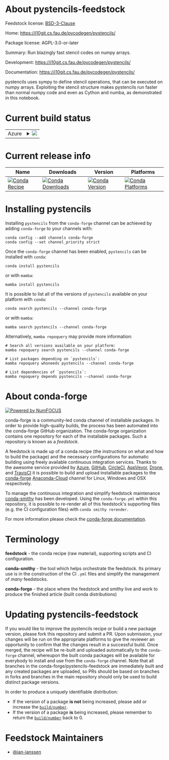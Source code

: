 About pystencils-feedstock
==========================

Feedstock license: [BSD-3-Clause](https://github.com/conda-forge/pystencils-feedstock/blob/main/LICENSE.txt)

Home: https://i10git.cs.fau.de/pycodegen/pystencils/

Package license: AGPL-3.0-or-later

Summary: Run blazingly fast stencil codes on numpy arrays.

Development: https://i10git.cs.fau.de/pycodegen/pystencils/

Documentation: https://i10git.cs.fau.de/pycodegen/pystencils/

pystencils uses sympy to define stencil operations, that can be
executed on numpy arrays. Exploiting the stencil structure makes
pystencils run faster than normal numpy code and even as Cython and
numba, as demonstrated in this notebook.


Current build status
====================


<table>
    
  <tr>
    <td>Azure</td>
    <td>
      <details>
        <summary>
          <a href="https://dev.azure.com/conda-forge/feedstock-builds/_build/latest?definitionId=13109&branchName=main">
            <img src="https://dev.azure.com/conda-forge/feedstock-builds/_apis/build/status/pystencils-feedstock?branchName=main">
          </a>
        </summary>
        <table>
          <thead><tr><th>Variant</th><th>Status</th></tr></thead>
          <tbody><tr>
              <td>linux_64_python3.10.____cpython</td>
              <td>
                <a href="https://dev.azure.com/conda-forge/feedstock-builds/_build/latest?definitionId=13109&branchName=main">
                  <img src="https://dev.azure.com/conda-forge/feedstock-builds/_apis/build/status/pystencils-feedstock?branchName=main&jobName=linux&configuration=linux%20linux_64_python3.10.____cpython" alt="variant">
                </a>
              </td>
            </tr><tr>
              <td>linux_64_python3.11.____cpython</td>
              <td>
                <a href="https://dev.azure.com/conda-forge/feedstock-builds/_build/latest?definitionId=13109&branchName=main">
                  <img src="https://dev.azure.com/conda-forge/feedstock-builds/_apis/build/status/pystencils-feedstock?branchName=main&jobName=linux&configuration=linux%20linux_64_python3.11.____cpython" alt="variant">
                </a>
              </td>
            </tr><tr>
              <td>linux_64_python3.8.____73_pypy</td>
              <td>
                <a href="https://dev.azure.com/conda-forge/feedstock-builds/_build/latest?definitionId=13109&branchName=main">
                  <img src="https://dev.azure.com/conda-forge/feedstock-builds/_apis/build/status/pystencils-feedstock?branchName=main&jobName=linux&configuration=linux%20linux_64_python3.8.____73_pypy" alt="variant">
                </a>
              </td>
            </tr><tr>
              <td>linux_64_python3.8.____cpython</td>
              <td>
                <a href="https://dev.azure.com/conda-forge/feedstock-builds/_build/latest?definitionId=13109&branchName=main">
                  <img src="https://dev.azure.com/conda-forge/feedstock-builds/_apis/build/status/pystencils-feedstock?branchName=main&jobName=linux&configuration=linux%20linux_64_python3.8.____cpython" alt="variant">
                </a>
              </td>
            </tr><tr>
              <td>linux_64_python3.9.____73_pypy</td>
              <td>
                <a href="https://dev.azure.com/conda-forge/feedstock-builds/_build/latest?definitionId=13109&branchName=main">
                  <img src="https://dev.azure.com/conda-forge/feedstock-builds/_apis/build/status/pystencils-feedstock?branchName=main&jobName=linux&configuration=linux%20linux_64_python3.9.____73_pypy" alt="variant">
                </a>
              </td>
            </tr><tr>
              <td>linux_64_python3.9.____cpython</td>
              <td>
                <a href="https://dev.azure.com/conda-forge/feedstock-builds/_build/latest?definitionId=13109&branchName=main">
                  <img src="https://dev.azure.com/conda-forge/feedstock-builds/_apis/build/status/pystencils-feedstock?branchName=main&jobName=linux&configuration=linux%20linux_64_python3.9.____cpython" alt="variant">
                </a>
              </td>
            </tr><tr>
              <td>osx_64_python3.10.____cpython</td>
              <td>
                <a href="https://dev.azure.com/conda-forge/feedstock-builds/_build/latest?definitionId=13109&branchName=main">
                  <img src="https://dev.azure.com/conda-forge/feedstock-builds/_apis/build/status/pystencils-feedstock?branchName=main&jobName=osx&configuration=osx%20osx_64_python3.10.____cpython" alt="variant">
                </a>
              </td>
            </tr><tr>
              <td>osx_64_python3.11.____cpython</td>
              <td>
                <a href="https://dev.azure.com/conda-forge/feedstock-builds/_build/latest?definitionId=13109&branchName=main">
                  <img src="https://dev.azure.com/conda-forge/feedstock-builds/_apis/build/status/pystencils-feedstock?branchName=main&jobName=osx&configuration=osx%20osx_64_python3.11.____cpython" alt="variant">
                </a>
              </td>
            </tr><tr>
              <td>osx_64_python3.8.____73_pypy</td>
              <td>
                <a href="https://dev.azure.com/conda-forge/feedstock-builds/_build/latest?definitionId=13109&branchName=main">
                  <img src="https://dev.azure.com/conda-forge/feedstock-builds/_apis/build/status/pystencils-feedstock?branchName=main&jobName=osx&configuration=osx%20osx_64_python3.8.____73_pypy" alt="variant">
                </a>
              </td>
            </tr><tr>
              <td>osx_64_python3.8.____cpython</td>
              <td>
                <a href="https://dev.azure.com/conda-forge/feedstock-builds/_build/latest?definitionId=13109&branchName=main">
                  <img src="https://dev.azure.com/conda-forge/feedstock-builds/_apis/build/status/pystencils-feedstock?branchName=main&jobName=osx&configuration=osx%20osx_64_python3.8.____cpython" alt="variant">
                </a>
              </td>
            </tr><tr>
              <td>osx_64_python3.9.____73_pypy</td>
              <td>
                <a href="https://dev.azure.com/conda-forge/feedstock-builds/_build/latest?definitionId=13109&branchName=main">
                  <img src="https://dev.azure.com/conda-forge/feedstock-builds/_apis/build/status/pystencils-feedstock?branchName=main&jobName=osx&configuration=osx%20osx_64_python3.9.____73_pypy" alt="variant">
                </a>
              </td>
            </tr><tr>
              <td>osx_64_python3.9.____cpython</td>
              <td>
                <a href="https://dev.azure.com/conda-forge/feedstock-builds/_build/latest?definitionId=13109&branchName=main">
                  <img src="https://dev.azure.com/conda-forge/feedstock-builds/_apis/build/status/pystencils-feedstock?branchName=main&jobName=osx&configuration=osx%20osx_64_python3.9.____cpython" alt="variant">
                </a>
              </td>
            </tr><tr>
              <td>win_64_python3.10.____cpython</td>
              <td>
                <a href="https://dev.azure.com/conda-forge/feedstock-builds/_build/latest?definitionId=13109&branchName=main">
                  <img src="https://dev.azure.com/conda-forge/feedstock-builds/_apis/build/status/pystencils-feedstock?branchName=main&jobName=win&configuration=win%20win_64_python3.10.____cpython" alt="variant">
                </a>
              </td>
            </tr><tr>
              <td>win_64_python3.11.____cpython</td>
              <td>
                <a href="https://dev.azure.com/conda-forge/feedstock-builds/_build/latest?definitionId=13109&branchName=main">
                  <img src="https://dev.azure.com/conda-forge/feedstock-builds/_apis/build/status/pystencils-feedstock?branchName=main&jobName=win&configuration=win%20win_64_python3.11.____cpython" alt="variant">
                </a>
              </td>
            </tr><tr>
              <td>win_64_python3.8.____73_pypy</td>
              <td>
                <a href="https://dev.azure.com/conda-forge/feedstock-builds/_build/latest?definitionId=13109&branchName=main">
                  <img src="https://dev.azure.com/conda-forge/feedstock-builds/_apis/build/status/pystencils-feedstock?branchName=main&jobName=win&configuration=win%20win_64_python3.8.____73_pypy" alt="variant">
                </a>
              </td>
            </tr><tr>
              <td>win_64_python3.8.____cpython</td>
              <td>
                <a href="https://dev.azure.com/conda-forge/feedstock-builds/_build/latest?definitionId=13109&branchName=main">
                  <img src="https://dev.azure.com/conda-forge/feedstock-builds/_apis/build/status/pystencils-feedstock?branchName=main&jobName=win&configuration=win%20win_64_python3.8.____cpython" alt="variant">
                </a>
              </td>
            </tr><tr>
              <td>win_64_python3.9.____73_pypy</td>
              <td>
                <a href="https://dev.azure.com/conda-forge/feedstock-builds/_build/latest?definitionId=13109&branchName=main">
                  <img src="https://dev.azure.com/conda-forge/feedstock-builds/_apis/build/status/pystencils-feedstock?branchName=main&jobName=win&configuration=win%20win_64_python3.9.____73_pypy" alt="variant">
                </a>
              </td>
            </tr><tr>
              <td>win_64_python3.9.____cpython</td>
              <td>
                <a href="https://dev.azure.com/conda-forge/feedstock-builds/_build/latest?definitionId=13109&branchName=main">
                  <img src="https://dev.azure.com/conda-forge/feedstock-builds/_apis/build/status/pystencils-feedstock?branchName=main&jobName=win&configuration=win%20win_64_python3.9.____cpython" alt="variant">
                </a>
              </td>
            </tr>
          </tbody>
        </table>
      </details>
    </td>
  </tr>
</table>

Current release info
====================

| Name | Downloads | Version | Platforms |
| --- | --- | --- | --- |
| [![Conda Recipe](https://img.shields.io/badge/recipe-pystencils-green.svg)](https://anaconda.org/conda-forge/pystencils) | [![Conda Downloads](https://img.shields.io/conda/dn/conda-forge/pystencils.svg)](https://anaconda.org/conda-forge/pystencils) | [![Conda Version](https://img.shields.io/conda/vn/conda-forge/pystencils.svg)](https://anaconda.org/conda-forge/pystencils) | [![Conda Platforms](https://img.shields.io/conda/pn/conda-forge/pystencils.svg)](https://anaconda.org/conda-forge/pystencils) |

Installing pystencils
=====================

Installing `pystencils` from the `conda-forge` channel can be achieved by adding `conda-forge` to your channels with:

```
conda config --add channels conda-forge
conda config --set channel_priority strict
```

Once the `conda-forge` channel has been enabled, `pystencils` can be installed with `conda`:

```
conda install pystencils
```

or with `mamba`:

```
mamba install pystencils
```

It is possible to list all of the versions of `pystencils` available on your platform with `conda`:

```
conda search pystencils --channel conda-forge
```

or with `mamba`:

```
mamba search pystencils --channel conda-forge
```

Alternatively, `mamba repoquery` may provide more information:

```
# Search all versions available on your platform:
mamba repoquery search pystencils --channel conda-forge

# List packages depending on `pystencils`:
mamba repoquery whoneeds pystencils --channel conda-forge

# List dependencies of `pystencils`:
mamba repoquery depends pystencils --channel conda-forge
```


About conda-forge
=================

[![Powered by
NumFOCUS](https://img.shields.io/badge/powered%20by-NumFOCUS-orange.svg?style=flat&colorA=E1523D&colorB=007D8A)](https://numfocus.org)

conda-forge is a community-led conda channel of installable packages.
In order to provide high-quality builds, the process has been automated into the
conda-forge GitHub organization. The conda-forge organization contains one repository
for each of the installable packages. Such a repository is known as a *feedstock*.

A feedstock is made up of a conda recipe (the instructions on what and how to build
the package) and the necessary configurations for automatic building using freely
available continuous integration services. Thanks to the awesome service provided by
[Azure](https://azure.microsoft.com/en-us/services/devops/), [GitHub](https://github.com/),
[CircleCI](https://circleci.com/), [AppVeyor](https://www.appveyor.com/),
[Drone](https://cloud.drone.io/welcome), and [TravisCI](https://travis-ci.com/)
it is possible to build and upload installable packages to the
[conda-forge](https://anaconda.org/conda-forge) [Anaconda-Cloud](https://anaconda.org/)
channel for Linux, Windows and OSX respectively.

To manage the continuous integration and simplify feedstock maintenance
[conda-smithy](https://github.com/conda-forge/conda-smithy) has been developed.
Using the ``conda-forge.yml`` within this repository, it is possible to re-render all of
this feedstock's supporting files (e.g. the CI configuration files) with ``conda smithy rerender``.

For more information please check the [conda-forge documentation](https://conda-forge.org/docs/).

Terminology
===========

**feedstock** - the conda recipe (raw material), supporting scripts and CI configuration.

**conda-smithy** - the tool which helps orchestrate the feedstock.
                   Its primary use is in the construction of the CI ``.yml`` files
                   and simplify the management of *many* feedstocks.

**conda-forge** - the place where the feedstock and smithy live and work to
                  produce the finished article (built conda distributions)


Updating pystencils-feedstock
=============================

If you would like to improve the pystencils recipe or build a new
package version, please fork this repository and submit a PR. Upon submission,
your changes will be run on the appropriate platforms to give the reviewer an
opportunity to confirm that the changes result in a successful build. Once
merged, the recipe will be re-built and uploaded automatically to the
`conda-forge` channel, whereupon the built conda packages will be available for
everybody to install and use from the `conda-forge` channel.
Note that all branches in the conda-forge/pystencils-feedstock are
immediately built and any created packages are uploaded, so PRs should be based
on branches in forks and branches in the main repository should only be used to
build distinct package versions.

In order to produce a uniquely identifiable distribution:
 * If the version of a package **is not** being increased, please add or increase
   the [``build/number``](https://docs.conda.io/projects/conda-build/en/latest/resources/define-metadata.html#build-number-and-string).
 * If the version of a package **is** being increased, please remember to return
   the [``build/number``](https://docs.conda.io/projects/conda-build/en/latest/resources/define-metadata.html#build-number-and-string)
   back to 0.

Feedstock Maintainers
=====================

* [@jan-janssen](https://github.com/jan-janssen/)

